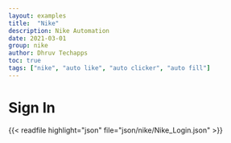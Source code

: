 ```yaml
---
layout: examples
title:  "Nike"
description: Nike Automation
date: 2021-03-01
group: nike
author: Dhruv Techapps
toc: true
tags: ["nike", "auto like", "auto clicker", "auto fill"]
---
```


# Sign In

{{< readfile highlight="json" file="json/nike/Nike_Login.json" >}}